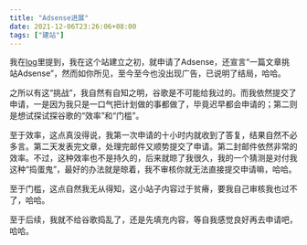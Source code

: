 ```yaml
---
title: "Adsense进展"
date: 2021-12-06T23:26:06+08:00
tags: ["建站"]
---
```

我在[log](https://www.someonesay.it/pages/log)里提到，我在这个站建立之初，就申请了Adsense，还宣言“一篇文章挑站Adsense”，然而如你所见，至今至今也没出现广告，已说明了结局，哈哈。

之所以有这“挑战”，我自然有自知之明，谷歌是不可能给我过的。而我依然提交了申请，一是因为我只是一口气把计划做的事都做了，毕竟迟早都会申请的；第二则是想试探试探谷歌的“效率”和“门槛”。

至于效率，这点真没得说，我第一次申请的十小时内就收到了答复，结果自然不必多言。第二天发表完文章，处理完邮件又顺势提交了申请。第二封邮件依然非常的效率。不过，这种效率也不是持久的，后来就晾了我很久，我的一个猜测是对付我这种“捣蛋鬼”，最好的办法就是晾着，我不审核你就无法直接提交申请嘛，哈哈。

至于门槛，这点自然我无从得知，这小站子内容过于贫瘠，要我自己审核我也过不了，哈哈。

至于后续，我就不给谷歌捣乱了，还是先填充内容，等自我感觉良好再去申请吧，哈哈。

